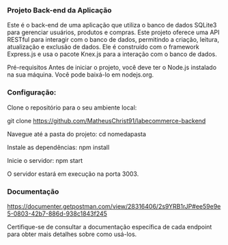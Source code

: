### Projeto Back-end da Aplicação
Este é o back-end de uma aplicação que utiliza o banco de dados SQLite3 para gerenciar usuários, produtos e compras. Este projeto oferece uma API RESTful para interagir com o banco de dados, permitindo a criação, leitura, atualização e exclusão de dados. Ele é construído com o framework Express.js e usa o pacote Knex.js para a interação com o banco de dados.

Pré-requisitos
Antes de iniciar o projeto, você deve ter o Node.js instalado na sua máquina. Você pode baixá-lo em nodejs.org.

### Configuração:

Clone o repositório para o seu ambiente local:

git clone https://github.com/MatheusChrist91/labecommerce-backend

Navegue até a pasta do projeto:
cd nomedapasta

Instale as dependências:
npm install

Inicie o servidor:
npm start

O servidor estará em execução na porta 3003.

### Documentação
https://documenter.getpostman.com/view/28316406/2s9YRB1rJP#ee59e9e5-0803-42b7-886d-938c1843f245

Certifique-se de consultar a documentação específica de cada endpoint para obter mais detalhes sobre como usá-los.
